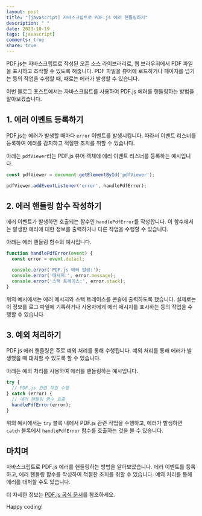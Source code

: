 ```yaml
---
layout: post
title: "[javascript] 자바스크립트로 PDF.js 에러 핸들링하기"
description: " "
date: 2023-10-19
tags: [javascript]
comments: true
share: true
---
```


PDF.js는 자바스크립트로 작성된 오픈 소스 라이브러리로, 웹 브라우저에서 PDF 파일을 표시하고 조작할 수 있도록 해줍니다. PDF 파일을 뷰어에 로드하거나 페이지를 넘기는 등의 작업을 수행할 때, 때로는 에러가 발생할 수 있습니다.

이번 블로그 포스트에서는 자바스크립트를 사용하여 PDF.js 에러를 핸들링하는 방법을 알아보겠습니다.

## 1. 에러 이벤트 등록하기

PDF.js는 에러가 발생할 때마다 `error` 이벤트를 발생시킵니다. 따라서 이벤트 리스너를 등록하여 에러를 감지하고 적절한 조치를 취할 수 있습니다.

아래는 `pdfViewer`라는 PDF.js 뷰어 객체에 에러 이벤트 리스너를 등록하는 예시입니다.

```javascript
const pdfViewer = document.getElementById('pdfViewer');

pdfViewer.addEventListener('error', handlePdfError);
```

## 2. 에러 핸들링 함수 작성하기

에러 이벤트가 발생하면 호출되는 함수인 `handlePdfError`를 작성합니다. 이 함수에서는 발생한 에러에 대한 정보를 출력하거나 다른 작업을 수행할 수 있습니다.

아래는 에러 핸들링 함수의 예시입니다.

```javascript
function handlePdfError(event) {
  const error = event.detail;

  console.error('PDF.js 에러 발생:');
  console.error('메시지:', error.message);
  console.error('스택 트레이스:', error.stack);
}
```

위의 예시에서는 에러 메시지와 스택 트레이스를 콘솔에 출력하도록 했습니다. 실제로는 이 정보를 로그 파일에 기록하거나 사용자에게 에러 메시지를 표시하는 등의 작업을 수행할 수 있습니다.

## 3. 예외 처리하기

PDF.js 에러 핸들링은 주로 예외 처리를 통해 수행됩니다. 예외 처리를 통해 에러가 발생했을 때 대처할 수 있도록 할 수 있습니다.

아래는 예외 처리를 사용하여 에러를 핸들링하는 예시입니다.

```javascript
try {
  // PDF.js 관련 작업 수행
} catch (error) {
  // 에러 핸들링 함수 호출
  handlePdfError(error);
}
```

위의 예시에서는 `try` 블록 내에서 PDF.js 관련 작업을 수행하고, 에러가 발생하면 `catch` 블록에서 `handlePdfError` 함수를 호출하는 것을 볼 수 있습니다.

## 마치며

자바스크립트로 PDF.js 에러를 핸들링하는 방법을 알아보았습니다. 에러 이벤트를 등록하고, 에러 핸들링 함수를 작성하여 적절한 조치를 취할 수 있습니다. 예외 처리를 통해 에러를 대처할 수도 있습니다.

더 자세한 정보는 [PDF.js 공식 문서](https://mozilla.github.io/pdf.js/)를 참조하세요.

Happy coding!